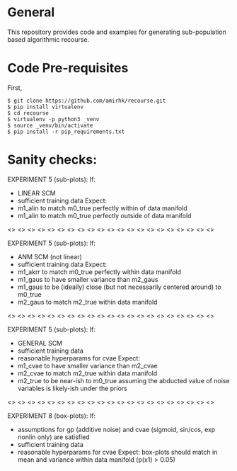 # General

This repository provides code and examples for generating sub-population based algorithmic recourse.

# Code Pre-requisites

First,
```console
$ git clone https://github.com/amirhk/recourse.git
$ pip install virtualenv
$ cd recourse
$ virtualenv -p python3 _venv
$ source _venv/bin/activate
$ pip install -r pip_requirements.txt
```



# Sanity checks:

EXPERIMENT 5 (sub-plots):
If:
* LINEAR SCM
* sufficient training data
Expect:
* m1_alin to match m0_true perfectly within of data manifold
* m1_alin to match m0_true perfectly outside of data manifold

<> <> <> <> <> <> <> <> <> <> <> <> <> <> <> <> <> <> <> <> <>

EXPERIMENT 5 (sub-plots):
If:
* ANM SCM (not linear)
* sufficient training data
Expect:
* m1_akrr to match m0_true perfectly within data manifold
* m1_gaus to have smaller variance than m2_gaus
* m1_gaus to be (ideally) close (but not necessarily centered around) to m0_true
* m2_gaus to match m2_true within data manifold

<> <> <> <> <> <> <> <> <> <> <> <> <> <> <> <> <> <> <> <> <>

EXPERIMENT 5 (sub-plots):
If:
* GENERAL SCM
* sufficient training data
* reasonable hyperparams for cvae
Expect:
* m1_cvae to have smaller variance than m2_cvae
* m2_cvae to match m2_true within data manifold
* m2_true to be near-ish to m0_true assuming the abducted value of noise variables is likely-ish under the priors

<> <> <> <> <> <> <> <> <> <> <> <> <> <> <> <> <> <> <> <> <>

EXPERIMENT 8 (box-plots):
If:
* assumptions for gp (additive noise) and cvae (sigmoid, sin/cos, exp nonlin only) are satisfied
* sufficient training data
* reasonable hyperparams for cvae
Expect: box-plots should match in mean and variance within data manifold (p(x1) > 0.05)

